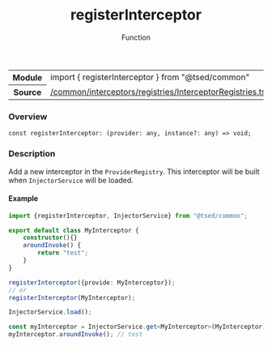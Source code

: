 
<header class="symbol-info-header"><h1 id="registerinterceptor">registerInterceptor</h1><label class="symbol-info-type-label function">Function</label></header>
<!-- summary -->
<section class="symbol-info"><table class="is-full-width"><tbody><tr><th>Module</th><td><div class="lang-typescript"><span class="token keyword">import</span> { registerInterceptor }&nbsp;<span class="token keyword">from</span>&nbsp;<span class="token string">"@tsed/common"</span></div></td></tr><tr><th>Source</th><td><a href="https://github.com/Romakita/ts-express-decorators/blob/v4.14.4/src//common/interceptors/registries/InterceptorRegistries.ts#L0-L0">/common/interceptors/registries/InterceptorRegistries.ts</a></td></tr></tbody></table></section>
<!-- overview -->


### Overview


<pre><code class="typescript-lang "><span class="token keyword">const</span> registerInterceptor<span class="token punctuation">:</span> <span class="token punctuation">(</span>provider<span class="token punctuation">:</span> <span class="token keyword">any</span><span class="token punctuation">,</span> instance?<span class="token punctuation">:</span> <span class="token keyword">any</span><span class="token punctuation">)</span> => <span class="token keyword">void</span><span class="token punctuation">;</span></code></pre>


<!-- Parameters -->

<!-- Description -->


### Description

Add a new interceptor in the `ProviderRegistry`. This interceptor will be built when `InjectorService` will be loaded.

#### Example

```typescript
import {registerInterceptor, InjectorService} from "@tsed/common";

export default class MyInterceptor {
    constructor(){}
    aroundInvoke() {
        return "test";
    }
}

registerInterceptor({provide: MyInterceptor});
// or
registerInterceptor(MyInterceptor);

InjectorService.load();

const myInterceptor = InjectorService.get<MyInterceptor>(MyInterceptor);
myInterceptor.aroundInvoke(); // test
```

<!-- Members -->

